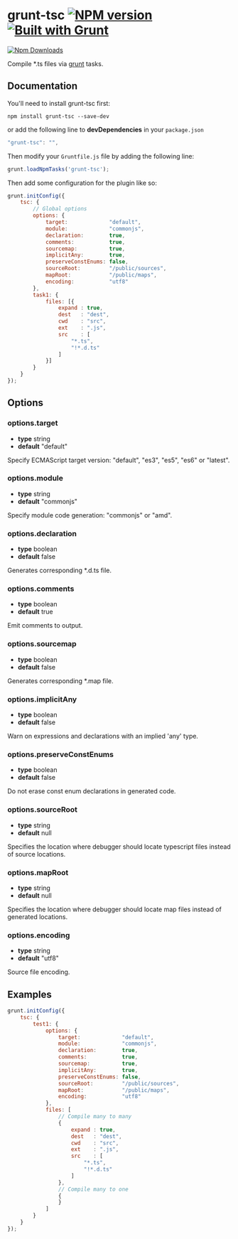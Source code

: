 # grunt-tsc [![NPM version](https://badge.fury.io/js/grunt-tsc.png)](http://badge.fury.io/js/grunt-jsdoc) [![Built with Grunt](https://cdn.gruntjs.com/builtwith.png)](http://gruntjs.com/)

[![Npm Downloads](https://nodei.co/npm/grunt-tsc.png?downloads=true&stars=true)](https://nodei.co/npm/grunt-tsc.png?downloads=true&stars=true)

Compile *.ts files via [grunt](http://gruntjs.com/) tasks.

## Documentation

You'll need to install grunt-tsc first:

```
npm install grunt-tsc --save-dev
```

or add the following line to __devDependencies__ in your `package.json`

``` javascript
"grunt-tsc": "",
```

Then modify your `Gruntfile.js` file by adding the following line:

``` javascript
grunt.loadNpmTasks('grunt-tsc');
```

Then add some configuration for the plugin like so:

``` javascript
grunt.initConfig({
    tsc: {
        // Global options
        options: {
            target:             "default",
            module:             "commonjs",
            declaration:        true,
            comments:           true,
            sourcemap:          true,
            implicitAny:        true,
            preserveConstEnums: false,
            sourceRoot:         "/public/sources",
            mapRoot:            "/public/maps",
            encoding:           "utf8"
        },
        task1: {
            files: [{
                expand : true,
                dest   : "dest",
                cwd    : "src",
                ext    : ".js",
                src    : [
                    "*.ts",
                    "!*.d.ts"
                ]
            }]
        }
    }
});
```

## Options

### options.target

* **type** string
* **default** "default"

Specify ECMAScript target version: "default", "es3", "es5", "es6" or "latest".


### options.module

* **type** string
* **default** "commonjs"

Specify module code generation: "commonjs" or "amd".


### options.declaration

* **type** boolean
* **default** false

Generates corresponding *.d.ts file.


### options.comments

* **type** boolean
* **default** true

Emit comments to output.


### options.sourcemap

* **type** boolean
* **default** false

Generates corresponding *.map file.


### options.implicitAny

* **type** boolean
* **default** false

Warn on expressions and declarations with an implied 'any' type.


### options.preserveConstEnums

* **type** boolean
* **default** false

Do not erase const enum declarations in generated code.


### options.sourceRoot

* **type** string
* **default** null

Specifies the location where debugger should locate typescript files instead of source locations.


### options.mapRoot

* **type** string
* **default** null

Specifies the location where debugger should locate map files instead of generated locations.


### options.encoding

* **type** string
* **default** "utf8"

Source file encoding.


## Examples

```javascript
grunt.initConfig({
    tsc: {
        test1: {
            options: {
                target:             "default",
                module:             "commonjs",
                declaration:        true,
                comments:           true,
                sourcemap:          true,
                implicitAny:        true,
                preserveConstEnums: false,
                sourceRoot:         "/public/sources",
                mapRoot:            "/public/maps",
                encoding:           "utf8"
            },
            files: [
                // Compile many to many
                {
                    expand : true,
                    dest   : "dest",
                    cwd    : "src",
                    ext    : ".js",
                    src    : [
                        "*.ts",
                        "!*.d.ts"
                    ]
                },
                // Compile many to one
                {
                }
            ]
        }
    }
});
```

